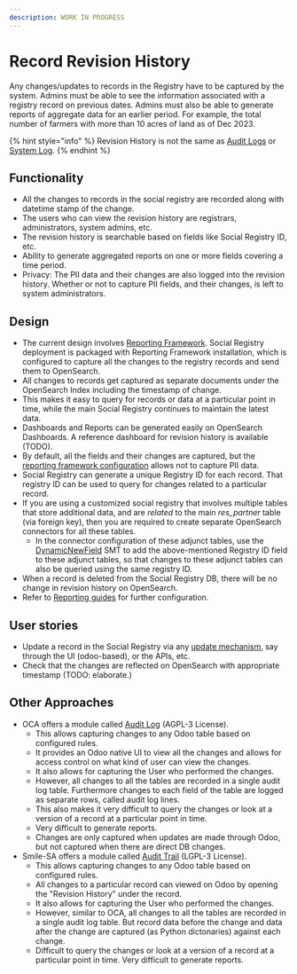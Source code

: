 ```yaml
---
description: WORK IN PROGRESS
---
```


# Record Revision History

Any changes/updates to records in the Registry have to be captured by the system.  Admins must be able to see the information associated with a registry record on previous dates. Admins must also be able to generate reports of aggregate data for an earlier period.  For example, the total number of farmers with more than 10 acres of land as of Dec 2023.

{% hint style="info" %}
Revision History is not the same as [Audit Logs](logging/audit-log.md) or [System Log](../../monitoring-and-reporting/logging.md). &#x20;
{% endhint %}

## Functionality

* All the changes to records in the social registry are recorded along with datetime stamp of the change.
* The users who can view the revision history are registrars, administrators, system admins, etc.
* The revision history is searchable based on fields like Social Registry ID, etc.
* Ability to generate aggregated reports on one or more fields covering a time period.
* Privacy: The PII data and their changes are also logged into the revision history. Whether or not to capture PII fields, and their changes, is left to system administrators.

## Design

* The current design involves [Reporting Framework](../../monitoring-and-reporting/reporting-framework/). Social Registry deployment is packaged with Reporting Framework installation, which is configured to capture all the changes to the registry records and send them to OpenSearch.
* All changes to records get captured as separate documents under the OpenSearch Index including the timestamp of change.
* This makes it easy to query for records or data at a particular point in time, while the main Social Registry continues to maintain the latest data.
* Dashboards and Reports can be generated easily on OpenSearch Dashboards. A reference dashboard for revision history is available (TODO).
* By default, all the fields and their changes are captured, but the [reporting framework configuration](../../monitoring-and-reporting/reporting-framework/) allows not to capture PII data.
* Social Registry can generate a unique Registry ID for each record. That registry ID can be used to query for changes related to a particular record.
* If you are using a customized social registry that involves multiple tables that store additional data, and are _related_ to the main _res\_partner_ table (via foreign key), then you are required to create separate OpenSearch connectors for all these tables.
  * In the connector configuration of these adjunct tables, use the [DynamicNewField](../../monitoring-and-reporting/reporting-framework/user-guides/connector-creation-guide.md) SMT to add the above-mentioned Registry ID field to these adjunct tables, so that changes to these adjunct tables can also be queried using the same registry ID.
* When a record is deleted from the Social Registry DB, there will be no change in revision history on OpenSearch.
* Refer to [Reporting guides](../../monitoring-and-reporting/reporting-framework/#creating-dashboards) for further configuration.

## User stories

* Update a record in the Social Registry via any [update mechanism](registry-update-mechanisms.md), say through the UI (odoo-based), or the APIs, etc.
* Check that the changes are reflected on OpenSearch with appropriate timestamp (TODO: elaborate.)

## Other Approaches

* OCA offers a module called [Audit Log](https://github.com/OCA/server-tools/blob/17.0/auditlog) (AGPL-3 License).
  * This allows capturing changes to any Odoo table based on configured rules.
  * It provides an Odoo native UI to view all the changes and allows for access control on what kind of user can view the changes.
  * It also allows for capturing the User who performed the changes.
  * However, all changes to all the tables are recorded in a single audit log table. Furthermore changes to each field of the table are logged as separate rows, called audit log lines.
  * This also makes it very difficult to query the changes or look at a version of a record at a particular point in time.
  * Very difficult to generate reports.
  * Changes are only captured when updates are made through Odoo, but not captured when there are direct DB changes.
* Smile-SA offers a module called [Audit Trail](https://github.com/Smile-SA/odoo\_addons/tree/16.0/smile\_audit) (LGPL-3 License).
  * This allows capturing changes to any Odoo table based on configured rules.
  * All changes to a particular record can viewed on Odoo by opening the "Revision History" under the record.
  * It also allows for capturing the User who performed the changes.
  * However, similar to OCA, all changes to all the tables are recorded in a single audit log table. But record data before the change and data after the change are captured (as Python dictonaries) against each change.
  * Difficult to query the changes or look at a version of a record at a particular point in time. Very difficult to generate reports.

